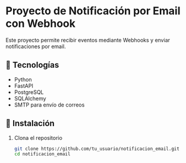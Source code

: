 # Proyecto de Notificación por Email con Webhook

Este proyecto permite recibir eventos mediante Webhooks y enviar notificaciones por email.

## 📌 Tecnologías
- Python
- FastAPI
- PostgreSQL
- SQLAlchemy
- SMTP para envío de correos

## 🚀 Instalación
1. Clona el repositorio
   ```bash
   git clone https://github.com/tu_usuario/notificacion_email.git
   cd notificacion_email
